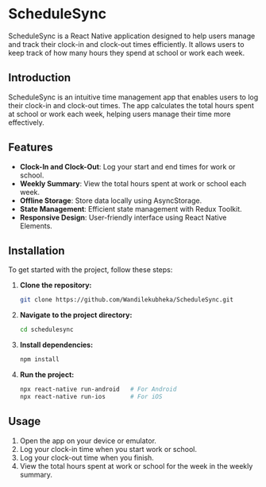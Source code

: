 # ScheduleSync

ScheduleSync is a React Native application designed to help users manage and track their clock-in and clock-out times efficiently. It allows users to keep track of how many hours they spend at school or work each week.


## Introduction

ScheduleSync is an intuitive time management app that enables users to log their clock-in and clock-out times. The app calculates the total hours spent at school or work each week, helping users manage their time more effectively.

## Features

- **Clock-In and Clock-Out**: Log your start and end times for work or school.
- **Weekly Summary**: View the total hours spent at work or school each week.
- **Offline Storage**: Store data locally using AsyncStorage.
- **State Management**: Efficient state management with Redux Toolkit.
- **Responsive Design**: User-friendly interface using React Native Elements.

## Installation

To get started with the project, follow these steps:

1. **Clone the repository:**
   ```bash
   git clone https://github.com/Wandilekubheka/ScheduleSync.git
   ```

2. **Navigate to the project directory:**
   ```bash
   cd schedulesync
   ```

3. **Install dependencies:**
   ```bash
   npm install
   ```

4. **Run the project:**
   ```bash
   npx react-native run-android   # For Android
   npx react-native run-ios       # For iOS
   ```

## Usage

1. Open the app on your device or emulator.
2. Log your clock-in time when you start work or school.
3. Log your clock-out time when you finish.
4. View the total hours spent at work or school for the week in the weekly summary.

